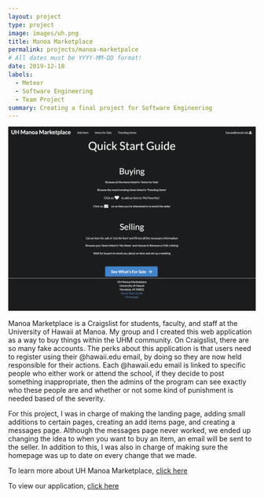 ```yaml
---
layout: project
type: project
image: images/uh.png
title: Manoa Marketplace
permalink: projects/manoa-marketpalce
# All dates must be YYYY-MM-DD format!
date: 2019-12-18
labels:
  - Meteor
  - Software Engineering
  - Team Project
summary: Creating a final project for Software Engineering 
---
```


<img class="ui medium centered image" src="../images/quickStart.png">

Manoa Marketplace is a Craigslist for students, faculty, and staff at the University of Hawaii at Manoa. My group and
 I created this web application as a way to buy things within the UHM community. On Craigslist, there are so many
  fake accounts. The perks about this application is that users need to register using their @hawaii.edu email, by
   doing so they are now held responsible for their actions. Each @hawaii.edu email is linked to specific people who
    either work or attend the school, if they decide to post something inappropriate, then the admins of the program
     can see exactly who these people are and whether or not some kind of punishment is needed based of the severity. 
     
For this project, I was in charge of making the landing page, adding small additions to certain pages, creating an
 add items page, and creating a messages page. Although the messages page never worked, we ended up changing the idea
  to when you want to buy an item, an email will be sent to the seller. In addition to this, I was also in charge of
   making sure the homepage was up to date on every change that we made. 
   
To learn more about UH Manoa Marketplace, [click here](https://uh-manoa-marketplace.github.io/)

To view our application, [click here](http://uh-manoa-marketplace.meteorapp.com/#/)

